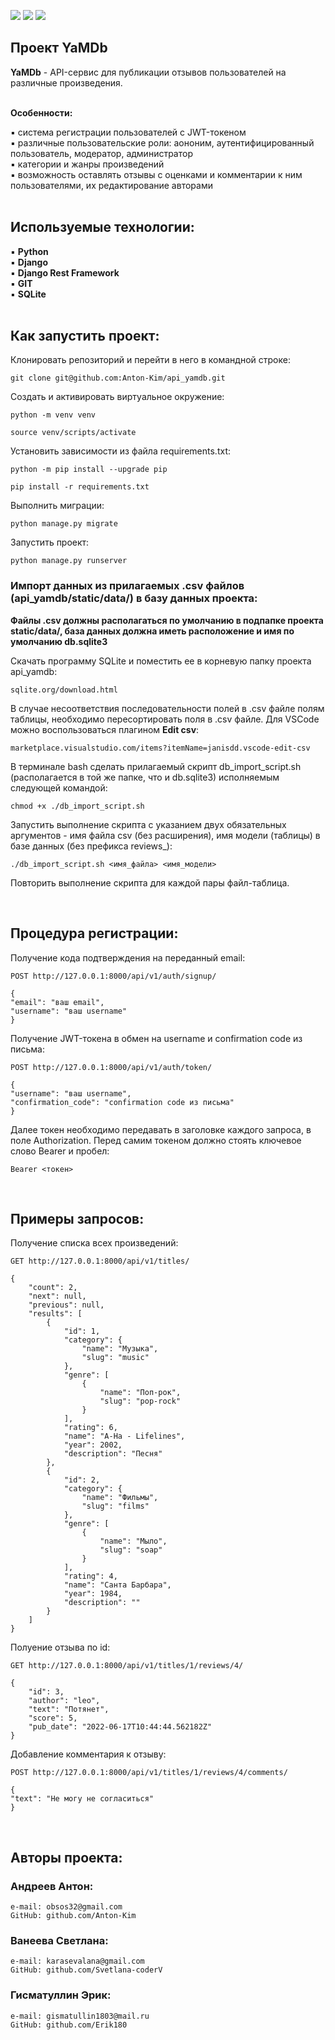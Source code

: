 ![](https://img.shields.io/badge/Python-3.7.0-blue) 
![](https://img.shields.io/badge/Django-2.2.16-orange)
![](https://img.shields.io/badge/DjangoRestFramework-3.12.4-red)
<br>

## Проект YaMDb

**YaMDb** - API-сервис для публикации отзывов пользователей на различные произведения.
<br><br>

**Особенности:**

:black_small_square: система регистрации пользователей с JWT-токеном<br>
:black_small_square: различные пользовательские роли: аононим, аутентифицированный пользователь, модератор, администратор<br>
:black_small_square: категории и жанры произведений<br>
:black_small_square: возможность оставлять отзывы с оценками и комментарии к ним пользователями, их редактирование авторами<br><br>

## Используемые технологии:

:black_small_square: **Python**<br>
:black_small_square: **Django**<br>
:black_small_square: **Django Rest Framework**<br>
:black_small_square: **GIT**<br>
:black_small_square: **SQLite**<br><br>

## Как запустить проект:

Клонировать репозиторий и перейти в него в командной строке:
```
git clone git@github.com:Anton-Kim/api_yamdb.git
```
Cоздать и активировать виртуальное окружение:
```
python -m venv venv
```
```
source venv/scripts/activate
```
Установить зависимости из файла requirements.txt:
```
python -m pip install --upgrade pip
```
```
pip install -r requirements.txt
```
Выполнить миграции:
```
python manage.py migrate
```
Запустить проект:
```
python manage.py runserver
```

### Импорт данных из прилагаемых .csv файлов (api_yamdb/static/data/) в базу данных проекта:

**Файлы .csv должны располагаться по умолчанию в подпапке проекта static/data/, база данных должна иметь расположение и имя по умолчанию db.sqlite3**

Скачать программу SQLite и поместить ее в корневую папку проекта api_yamdb:

```
sqlite.org/download.html
```

В случае несоответствия последовательности полей в .csv файле полям таблицы, необходимо пересортировать поля в .csv файле.
Для VSCode можно воспользоваться плагином **Edit csv**:

```
marketplace.visualstudio.com/items?itemName=janisdd.vscode-edit-csv
```

В терминале bash сделать прилагаемый скрипт db_import_script.sh (располагается в той же папке, что и db.sqlite3) исполняемым следующей командой:

```
chmod +x ./db_import_script.sh
```

Запустить выполнение скрипта с указанием двух обязательных аргументов - имя файла csv (без расширения), имя модели (таблицы) в базе данных (без префикса reviews_):

```
./db_import_script.sh <имя_файла> <имя_модели>
```

Повторить выполнение скрипта для каждой пары файл-таблица.

<br>

## Процедура регистрации:

Получение кода подтверждения на переданный email:
```
POST http://127.0.0.1:8000/api/v1/auth/signup/

{
"email": "ваш email",
"username": "ваш username"
}
```
Получение JWT-токена в обмен на username и confirmation code из письма:
```
POST http://127.0.0.1:8000/api/v1/auth/token/

{
"username": "ваш username",
"confirmation_code": "confirmation code из письма"
}
```
Далее токен необходимо передавать в заголовке каждого запроса, в поле Authorization. Перед самим токеном должно стоять ключевое слово Bearer и пробел:
```
Bearer <токен>
```
<br>

## Примеры запросов:

Получение списка всех произведений:
```
GET http://127.0.0.1:8000/api/v1/titles/

{
    "count": 2,
    "next": null,
    "previous": null,
    "results": [
        {
            "id": 1,
            "category": {
                "name": "Музыка",
                "slug": "music"
            },
            "genre": [
                {
                    "name": "Поп-рок",
                    "slug": "pop-rock"
                }
            ],
            "rating": 6,
            "name": "A-Ha - Lifelines",
            "year": 2002,
            "description": "Песня"
        },
        {
            "id": 2,
            "category": {
                "name": "Фильмы",
                "slug": "films"
            },
            "genre": [
                {
                    "name": "Мыло",
                    "slug": "soap"
                }
            ],
            "rating": 4,
            "name": "Санта Барбара",
            "year": 1984,
            "description": ""
        }
    ]
}
```
Полуение отзыва по id:
```
GET http://127.0.0.1:8000/api/v1/titles/1/reviews/4/

{
    "id": 3,
    "author": "leo",
    "text": "Потянет",
    "score": 5,
    "pub_date": "2022-06-17T10:44:44.562182Z"
}
```
Добавление комментария к отзыву:
```
POST http://127.0.0.1:8000/api/v1/titles/1/reviews/4/comments/

{
"text": "Не могу не согласиться"
}
```
<br>

## Авторы проекта:

### Андреев Антон:
```
e-mail: obsos32@gmail.com
GitHub: github.com/Anton-Kim
```
### Ванеева Светлана:
```
e-mail: karasevalana@gmail.com
GitHub: github.com/Svetlana-coderV
```

### Гисматуллин Эрик:
```
e-mail: gismatullin1803@mail.ru
GitHub: github.com/Erik180
```
